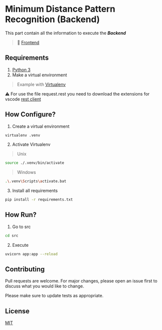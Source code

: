 # Minimum Distance Pattern Recognition (Backend)

This part contain all the information to execute the __*Backend*__

> 📱 [Frontend](https://github.com/Kike10hd/vdoctor_frontend.git)

## Requirements

1. [Python 3](https://www.python.org/downloads/)
1. Make a virtual environment
> Example with [Virtualenv](https://pypi.org/project/virtualenv/)

⚠️ For use the file request.rest you need to download the extensions for vscode [rest client](https://marketplace.visualstudio.com/items?itemName=humao.rest-client)  

## How Configure?

1. Create a virtual environment
```bash
virtualenv .venv
```
2. Activate Virtualenv

> Unix 
```bash
source ./.venv/bin/activate
```
> Windows 

```bash
.\.venv\Scripts\activate.bat
```
3. Install all requirements

```bash
pip install -r requirements.txt
```
## How Run?

1. Go to src
```bash
cd src
```

2. Execute 
```bash
uvicorn app:app --reload
```

## Contributing

Pull requests are welcome. For major changes, please open an issue first to discuss what you would like to change.

Please make sure to update tests as appropriate.

## License

[MIT](https://choosealicense.com/licenses/mit/)
